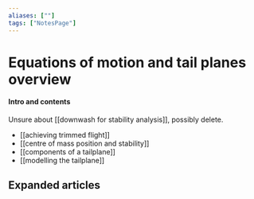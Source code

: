 ```yaml
---
aliases: [""]
tags: ["NotesPage"]
---
```


# Equations of motion and tail planes overview

#### Intro and contents
Unsure about [[downwash for stability analysis]], possibly delete.

- [[achieving trimmed flight]]
- [[centre of mass position and stability]]
- [[components of a tailplane]] 
- [[modelling the tailplane]]


## Expanded articles
